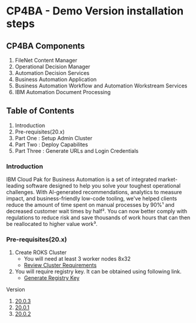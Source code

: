# CP4BA - Demo Version installation steps

## CP4BA Components
1) FileNet Content Manager 
2) Operational Decision Manager 
3) Automation Decision Services 
4) Business Automation Application 
5) Business Automation Workflow and Automation Workstream Services
6) IBM Automation Document Processing

## Table of Contents
1. Introduction
2. Pre-requisites(20.x)
3. Part One : Setup Admin Cluster
4. Part Two : Deploy Capabilites
5. Part Three : Generate URLs and Login Credentials

### Introduction
IBM Cloud Pak for Business Automation is a set of integrated market-leading software designed to help you solve your toughest operational challenges. With AI-generated recommendations, analytics to measure impact, and business-friendly low-code tooling, we've helped clients reduce the amount of time spent on manual processes by 90%¹ and decreased customer wait times by half². You can now better comply with regulations to reduce risk and save thousands of work hours that can then be reallocated to higher value work³.

### Pre-requisites(20.x)
1. Create ROKS Cluster </br>
   - You will need at least 3 worker nodes 8x32 </br>
   - [Review Cluster Requirements](https://www.ibm.com/docs/en/cloud-paks/cp-biz-automation/20.0.x?topic=deployment-identifying-infrastructure-requirements)
2. You will require registry key. It can be obtained using following link.</br>
   - [Generate Registry Key](https://myibm.ibm.com/products-services/containerlibrary)

Version
1. [20.0.3](20.0.3.md)
2. [20.0.1](21.0.1.md)
3. [20.0.2](21.0.2.md)
